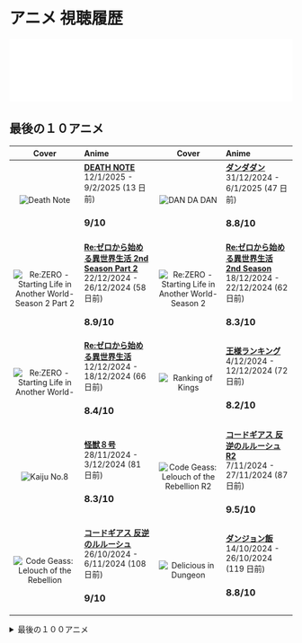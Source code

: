 # アニメ 視聴履歴

<img src="./src/generated/calendar.svg" />

<h2>最後の１０アニメ</h2>

|                                                                                                 Cover                                                                                                | Anime                                                                                                                                                              |                                                                                             Cover                                                                                             | Anime                                                                                                                                                       |
| :--------------------------------------------------------------------------------------------------------------------------------------------------------------------------------------------------: | :----------------------------------------------------------------------------------------------------------------------------------------------------------------- | :-------------------------------------------------------------------------------------------------------------------------------------------------------------------------------------------: | :---------------------------------------------------------------------------------------------------------------------------------------------------------- |
|                         <img src="https://s4.anilist.co/file/anilistcdn/media/anime/cover/medium/bx1535-4r88a1tsBEIz.jpg" alt="Death Note" style="width:70px;height:auto" />                         | <a href="https://anilist.co/anime/1535" target="_blank"><b>DEATH NOTE</b></a> <br/> 12/1/2025 - 9/2/2025 (13 日前) <br/> <h3>9/10</h3>                               |                     <img src="https://s4.anilist.co/file/anilistcdn/media/anime/cover/medium/bx171018-2ldCj6QywuOa.jpg" alt="DAN DA DAN" style="width:70px;height:auto" />                    | <a href="https://anilist.co/anime/171018" target="_blank"><b>ダンダダン</b></a> <br/> 31/12/2024 - 6/1/2025 (47 日前) <br/> <h3>8.8/10</h3>                        |
| <img src="https://s4.anilist.co/file/anilistcdn/media/anime/cover/medium/bx119661-GDbUZxrZMz01.png" alt="Re:ZERO -Starting Life in Another World- Season 2 Part 2" style="width:70px;height:auto" /> | <a href="https://anilist.co/anime/119661" target="_blank"><b>Re:ゼロから始める異世界生活 2nd Season Part 2</b></a> <br/> 22/12/2024 - 26/12/2024 (58 日前) <br/> <h3>8.9/10</h3> | <img src="https://s4.anilist.co/file/anilistcdn/media/anime/cover/medium/bx108632-lQWnmw7XaNOK.jpg" alt="Re:ZERO -Starting Life in Another World- Season 2" style="width:70px;height:auto" /> | <a href="https://anilist.co/anime/108632" target="_blank"><b>Re:ゼロから始める異世界生活 2nd Season</b></a> <br/> 18/12/2024 - 22/12/2024 (62 日前) <br/> <h3>8.3/10</h3> |
|          <img src="https://s4.anilist.co/file/anilistcdn/media/anime/cover/medium/bx21355-IHaS50pvLYd0.jpg" alt="Re:ZERO -Starting Life in Another World-" style="width:70px;height:auto" />         | <a href="https://anilist.co/anime/21355" target="_blank"><b>Re:ゼロから始める異世界生活</b></a> <br/> 12/12/2024 - 18/12/2024 (66 日前) <br/> <h3>8.4/10</h3>                    |                  <img src="https://s4.anilist.co/file/anilistcdn/media/anime/cover/medium/bx113717-fkqTxEqqga61.jpg" alt="Ranking of Kings" style="width:70px;height:auto" />                 | <a href="https://anilist.co/anime/113717" target="_blank"><b>王様ランキング</b></a> <br/> 4/12/2024 - 12/12/2024 (72 日前) <br/> <h3>8.2/10</h3>                     |
|                        <img src="https://s4.anilist.co/file/anilistcdn/media/anime/cover/medium/bx153288-tD2OmKy5CJab.jpg" alt="Kaiju No.8" style="width:70px;height:auto" />                        | <a href="https://anilist.co/anime/153288" target="_blank"><b>怪獣８号</b></a> <br/> 28/11/2024 - 3/12/2024 (81 日前) <br/> <h3>8.3/10</h3>                               |       <img src="https://s4.anilist.co/file/anilistcdn/media/anime/cover/medium/bx2904-Z6DhLHr1XWEH.jpg" alt="Code Geass: Lelouch of the Rebellion R2" style="width:70px;height:auto" />       | <a href="https://anilist.co/anime/2904" target="_blank"><b>コードギアス 反逆のルルーシュ R2</b></a> <br/> 7/11/2024 - 27/11/2024 (87 日前) <br/> <h3>9.5/10</h3>            |
|            <img src="https://s4.anilist.co/file/anilistcdn/media/anime/cover/medium/bx1575-dG7vMMZMF3wk.jpg" alt="Code Geass: Lelouch of the Rebellion" style="width:70px;height:auto" />            | <a href="https://anilist.co/anime/1575" target="_blank"><b>コードギアス 反逆のルルーシュ</b></a> <br/> 26/10/2024 - 6/11/2024 (108 日前) <br/> <h3>9/10</h3>                       |                <img src="https://s4.anilist.co/file/anilistcdn/media/anime/cover/medium/bx153518-LEK6pAXtI03D.jpg" alt="Delicious in Dungeon" style="width:70px;height:auto" />               | <a href="https://anilist.co/anime/153518" target="_blank"><b>ダンジョン飯</b></a> <br/> 14/10/2024 - 26/10/2024 (119 日前) <br/> <h3>8.8/10</h3>                    |

<details>

  <summary>最後の１００アニメ</summary>

  |                                                                                                                  Cover                                                                                                                  | Anime                                                                                                                                                                    |                                                                                                                      Cover                                                                                                                      | Anime                                                                                                                                                                                |
| :-------------------------------------------------------------------------------------------------------------------------------------------------------------------------------------------------------------------------------------: | :----------------------------------------------------------------------------------------------------------------------------------------------------------------------- | :---------------------------------------------------------------------------------------------------------------------------------------------------------------------------------------------------------------------------------------------: | :----------------------------------------------------------------------------------------------------------------------------------------------------------------------------------- |
|                                       <img src="https://s4.anilist.co/file/anilistcdn/media/anime/cover/medium/bx99420-ROmwm2suzoNJ.png" alt="Girls' Last Tour" style="width:70px;height:auto" />                                       | <a href="https://anilist.co/anime/99420" target="_blank"><b>少女終末旅行</b></a> <br/> 9/10/2024 - 13/10/2024 (132 日前) <br/> <h3>8/10</h3>                                     |                                         <img src="https://s4.anilist.co/file/anilistcdn/media/anime/cover/medium/bx166531-dAL5MsqDHUkj.jpg" alt="Oshi no Ko Season 2" style="width:70px;height:auto" />                                         | <a href="https://anilist.co/anime/166531" target="_blank"><b>【推しの子】第2期</b></a> <br/> 3/10/2024 - 8/10/2024 (137 日前) <br/> <h3>8.7/10</h3>                                            |
|                         <img src="https://s4.anilist.co/file/anilistcdn/media/anime/cover/medium/bx162804-TBeptcAfvqTd.jpg" alt="Alya Sometimes Hides Her Feelings in Russian" style="width:70px;height:auto" />                        | <a href="https://anilist.co/anime/162804" target="_blank"><b>時々ボソッとロシア語でデレる隣のアーリャさん</b></a> <br/> 26/9/2024 - 2/10/2024 (143 日前) <br/> <h3>8.2/10</h3>                   |                           <img src="https://s4.anilist.co/file/anilistcdn/media/anime/cover/medium/bx21450-VsNSWuTsHBMR.jpg" alt="JoJo's Bizarre Adventure: Diamond is Unbreakable" style="width:70px;height:auto" />                           | <a href="https://anilist.co/anime/21450" target="_blank"><b>ジョジョの奇妙な冒険 ダイヤモンドは砕けない</b></a> <br/> 7/9/2024 - 26/9/2024 (149 日前) <br/> <h3>8.4/10</h3>                                 |
|                <img src="https://s4.anilist.co/file/anilistcdn/media/anime/cover/medium/bx20799-S1eyqBDlx51E.jpg" alt="JoJo's Bizarre Adventure: Stardust Crusaders - Battle in Egypt" style="width:70px;height:auto" />                | <a href="https://anilist.co/anime/20799" target="_blank"><b>ジョジョの奇妙な冒険 スターダストクルセイダース エジプト編</b></a> <br/> 31/8/2024 - 6/9/2024 (169 日前) <br/> <h3>8.4/10</h3>             |                             <img src="https://s4.anilist.co/file/anilistcdn/media/anime/cover/medium/bx20474-0VwWX4bKJkb1.jpg" alt="JoJo's Bizarre Adventure: Stardust Crusaders" style="width:70px;height:auto" />                             | <a href="https://anilist.co/anime/20474" target="_blank"><b>ジョジョの奇妙な冒険 スターダストクルセイダース</b></a> <br/> 19/8/2024 - 30/8/2024 (176 日前) <br/> <h3>8.3/10</h3>                              |
|                                 <img src="https://s4.anilist.co/file/anilistcdn/media/anime/cover/medium/bx14719-zexazmTOM4e1.jpg" alt="JoJo's Bizarre Adventure (TV)" style="width:70px;height:auto" />                                | <a href="https://anilist.co/anime/14719" target="_blank"><b>ジョジョの奇妙な冒険 (TV)</b></a> <br/> 8/8/2024 - 19/8/2024 (187 日前) <br/> <h3>8.2/10</h3>                            |                                            <img src="https://s4.anilist.co/file/anilistcdn/media/anime/cover/medium/bx164212-xjkAkp6SKaCZ.jpg" alt="Girls Band Cry" style="width:70px;height:auto" />                                           | <a href="https://anilist.co/anime/164212" target="_blank"><b>ガールズバンドクライ</b></a> <br/> 4/8/2024 - 7/8/2024 (199 日前) <br/> <h3>8.4/10</h3>                                             |
|                              <img src="https://s4.anilist.co/file/anilistcdn/media/anime/cover/medium/bx163078-kIhCmQARcoOD.jpg" alt="Jellyfish Can’t Swim in the Night" style="width:70px;height:auto" />                              | <a href="https://anilist.co/anime/163078" target="_blank"><b>夜のクラゲは泳げない</b></a> <br/> 29/7/2024 - 3/8/2024 (203 日前) <br/> <h3>8.3/10</h3>                                |                                       <img src="https://s4.anilist.co/file/anilistcdn/media/anime/cover/medium/bx155908-2ZOxqbagDxNv.jpg" alt="Laid-Back Camp Season 3" style="width:70px;height:auto" />                                       | <a href="https://anilist.co/anime/155908" target="_blank"><b>ゆるキャン△ SEASON３</b></a> <br/> 22/7/2024 - 28/7/2024 (209 日前) <br/> <h3>8.1/10</h3>                                       |
|                     <img src="https://s4.anilist.co/file/anilistcdn/media/anime/cover/medium/bx166240-PBV7zukIHW7V.png" alt="Demon Slayer: Kimetsu no Yaiba Hashira Training Arc" style="width:70px;height:auto" />                     | <a href="https://anilist.co/anime/166240" target="_blank"><b>鬼滅の刃 柱稽古編</b></a> <br/> 20/7/2024 - 21/7/2024 (216 日前) <br/> <h3>8.4/10</h3>                                |                        <img src="https://s4.anilist.co/file/anilistcdn/media/anime/cover/medium/bx166873-xO0BRPkmwFll.png" alt="Mushoku Tensei: Jobless Reincarnation Season 2 Part 2" style="width:70px;height:auto" />                        | <a href="https://anilist.co/anime/166873" target="_blank"><b>無職転生Ⅱ ～異世界行ったら本気だす～ 第2クール</b></a> <br/> 12/7/2024 - 19/7/2024 (218 日前) <br/> <h3>8.6/10</h3>                            |
|                     <img src="https://s4.anilist.co/file/anilistcdn/media/anime/cover/medium/bx136804-7FVftG67FPBc.jpg" alt="KONOSUBA -God's blessing on this wonderful world! 3" style="width:70px;height:auto" />                     | <a href="https://anilist.co/anime/136804" target="_blank"><b>この素晴らしい世界に祝福を！３</b></a> <br/> 6/7/2024 - 10/7/2024 (227 日前) <br/> <h3>8.4/10</h3>                           |                                   <img src="https://s4.anilist.co/file/anilistcdn/media/anime/cover/medium/bx166216-JVyN7PHel5K9.jpg" alt="The Dangers in My Heart Season 2" style="width:70px;height:auto" />                                  | <a href="https://anilist.co/anime/166216" target="_blank"><b>僕の心のヤバイやつ 第2期</b></a> <br/> 9/6/2024 - 17/6/2024 (250 日前) <br/> <h3>8.8/10</h3>                                         |
|                                     <img src="https://s4.anilist.co/file/anilistcdn/media/anime/cover/medium/bx98572-zJQd23nzJips.jpg" alt="Himouto! Umaru-chan R" style="width:70px;height:auto" />                                    | <a href="https://anilist.co/anime/98572" target="_blank"><b>干物妹! うまるちゃん R</b></a> <br/> 4/6/2024 - 8/6/2024 (259 日前) <br/> <h3>7/10</h3>                                 |                                                 <img src="https://s4.anilist.co/file/anilistcdn/media/anime/cover/medium/bx20987-9Tq7kZTeJPMo.jpg" alt="null" style="width:70px;height:auto" />                                                 | <a href="https://anilist.co/anime/20987" target="_blank"><b>干物妹！うまるちゃん</b></a> <br/> 21/5/2024 - 3/6/2024 (264 日前) <br/> <h3>6.6/10</h3>                                             |
|                                    <img src="https://s4.anilist.co/file/anilistcdn/media/anime/cover/medium/bx161645-bX5S28Cc1Nnk.jpg" alt="The Apothecary Diaries" style="width:70px;height:auto" />                                   | <a href="https://anilist.co/anime/161645" target="_blank"><b>薬屋のひとりごと</b></a> <br/> 24/4/2024 - 18/5/2024 (280 日前) <br/> <h3>9/10</h3>                                   |                                              <img src="https://s4.anilist.co/file/anilistcdn/media/anime/cover/medium/bx66-1LTNhVTnttZv.png" alt="Azumanga Daioh" style="width:70px;height:auto" />                                             | <a href="https://anilist.co/anime/66" target="_blank"><b>あずまんが大王 THE ANIMATION</b></a> <br/> 30/4/2024 - 10/5/2024 (288 日前) <br/> <h3>7.7/10</h3>                                    |
|                               <img src="https://s4.anilist.co/file/anilistcdn/media/anime/cover/medium/bx146066-zzKl6P6OeEjy.jpg" alt="Classroom of the Elite Season 3" style="width:70px;height:auto" />                               | <a href="https://anilist.co/anime/146066" target="_blank"><b>ようこそ実力至上主義の教室へ 3rd Season</b></a> <br/> 18/4/2024 - 23/4/2024 (305 日前) <br/> <h3>8.3/10</h3>                |                                    <img src="https://s4.anilist.co/file/anilistcdn/media/anime/cover/medium/bx154587-gHSraOSa0nBG.jpg" alt="Frieren: Beyond Journey’s End" style="width:70px;height:auto" />                                    | <a href="https://anilist.co/anime/154587" target="_blank"><b>葬送のフリーレン</b></a> <br/> 19/3/2024 - 2/4/2024 (326 日前) <br/> <h3>10/10</h3>                                               |
|                               <img src="https://s4.anilist.co/file/anilistcdn/media/anime/cover/medium/bx99426-5jWTUs719lQN.png" alt="A Place Further Than the Universe" style="width:70px;height:auto" />                              | <a href="https://anilist.co/anime/99426" target="_blank"><b>宇宙よりも遠い場所</b></a> <br/> 12/3/2024 - 19/3/2024 (340 日前) <br/> <h3>8.6/10</h3>                                 |                                     <img src="https://s4.anilist.co/file/anilistcdn/media/anime/cover/medium/bx103047-odblDHHEdehK.jpg" alt="Violet Evergarden: the Movie" style="width:70px;height:auto" />                                    | <a href="https://anilist.co/anime/103047" target="_blank"><b>劇場版 ヴァイオレット・エヴァーガーデン</b></a> <br/> 12/3/2024 - 12/3/2024 (347 日前) <br/> <h3>8.7/10</h3>                                 |
|                                  <img src="https://s4.anilist.co/file/anilistcdn/media/anime/cover/medium/bx101432-NQSedsCDQ6dP.png" alt="Violet Evergarden: Special" style="width:70px;height:auto" />                                 | <a href="https://anilist.co/anime/101432" target="_blank"><b>ヴァイオレット・エヴァーガーデン きっと"愛"を知る日が来るのだろう</b></a> <br/> 11/3/2024 - 11/3/2024 (348 日前) <br/> <h3>8.2/10</h3>       |                         <img src="https://s4.anilist.co/file/anilistcdn/media/anime/cover/medium/bx109190-e8mv1qdmpjLW.jpg" alt="Violet Evergarden: Eternity and the Auto Memory Doll" style="width:70px;height:auto" />                        | <a href="https://anilist.co/anime/109190" target="_blank"><b>ヴァイオレット・エヴァーガーデン 外伝~永遠と自動手記人形~</b></a> <br/> 10/3/2024 - 10/3/2024 (349 日前) <br/> <h3>8.3/10</h3>                       |
|                                       <img src="https://s4.anilist.co/file/anilistcdn/media/anime/cover/medium/nx21827-10F6m50H4GJK.png" alt="Violet Evergarden" style="width:70px;height:auto" />                                      | <a href="https://anilist.co/anime/21827" target="_blank"><b>ヴァイオレット・エヴァーガーデン</b></a> <br/> 4/3/2024 - 9/3/2024 (350 日前) <br/> <h3>8.8/10</h3>                            |                                                <img src="https://s4.anilist.co/file/anilistcdn/media/anime/cover/medium/bx21234-bCvWk2f58LCv.jpg" alt="ERASED" style="width:70px;height:auto" />                                                | <a href="https://anilist.co/anime/21234" target="_blank"><b>僕だけがいない街</b></a> <br/> 1/3/2024 - 3/3/2024 (356 日前) <br/> <h3>8.4/10</h3>                                                |
|                               <img src="https://s4.anilist.co/file/anilistcdn/media/anime/cover/medium/bx108725-ZKivuyr4Jtc9.jpg" alt="The Promised Neverland Season 2" style="width:70px;height:auto" />                               | <a href="https://anilist.co/anime/108725" target="_blank"><b>約束のネバーランド2</b></a> <br/> 20/2/2024 - 27/2/2024 (361 日前) <br/> <h3>6.8/10</h3>                               |                                        <img src="https://s4.anilist.co/file/anilistcdn/media/anime/cover/medium/bx101759-G9I2ymYrFS8o.jpg" alt="The Promised Neverland" style="width:70px;height:auto" />                                       | <a href="https://anilist.co/anime/101759" target="_blank"><b>約束のネバーランド</b></a> <br/> 17/2/2024 - 21/2/2024 (367 日前) <br/> <h3>9.2/10</h3>                                            |
|                     <img src="https://s4.anilist.co/file/anilistcdn/media/anime/cover/medium/bx114745-APZN90WhNMAD.jpg" alt="Made in Abyss: The Golden City of the Scorching Sun" style="width:70px;height:auto" />                     | <a href="https://anilist.co/anime/114745" target="_blank"><b>メイドインアビス 烈日の黄金郷</b></a> <br/> 8/2/2024 - 16/2/2024 (372 日前) <br/> <h3>9.2/10</h3>                           |                                 <img src="https://s4.anilist.co/file/anilistcdn/media/anime/cover/medium/bx100643-fPH9OgEKKvcI.jpg" alt="Made in Abyss: Dawn of the Deep Soul" style="width:70px;height:auto" />                                | <a href="https://anilist.co/anime/100643" target="_blank"><b>メイドインアビス 深き魂の黎明</b></a> <br/> 7/2/2024 - 7/2/2024 (381 日前) <br/> <h3>9/10</h3>                                          |
|                                         <img src="https://s4.anilist.co/file/anilistcdn/media/anime/cover/medium/bx97986-tXLonOO0vhHb.jpg" alt="Made in Abyss" style="width:70px;height:auto" />                                        | <a href="https://anilist.co/anime/97986" target="_blank"><b>メイドインアビス</b></a> <br/> 25/1/2024 - 5/2/2024 (383 日前) <br/> <h3>9.4/10</h3>                                   |                                       <img src="https://s4.anilist.co/file/anilistcdn/media/anime/cover/medium/bx153152-JPNLmFmlu2d8.jpg" alt="The Dangers in My Heart" style="width:70px;height:auto" />                                       | <a href="https://anilist.co/anime/153152" target="_blank"><b>僕の心のヤバイやつ</b></a> <br/> 10/1/2024 - 20/1/2024 (399 日前) <br/> <h3>8.2/10</h3>                                            |
|                                       <img src="https://s4.anilist.co/file/anilistcdn/media/anime/cover/medium/bx128893-l0R0GFHplDKW.jpg" alt="Hell’s Paradise" style="width:70px;height:auto" />                                       | <a href="https://anilist.co/anime/128893" target="_blank"><b>地獄楽</b></a> <br/> 28/12/2023 - 8/1/2024 (411 日前) <br/> <h3>8.3/10</h3>                                      |                                       <img src="https://s4.anilist.co/file/anilistcdn/media/anime/cover/medium/bx145064-5U30gu2LSOv8.jpg" alt="JUJUTSU KAISEN Season 2" style="width:70px;height:auto" />                                       | <a href="https://anilist.co/anime/145064" target="_blank"><b>呪術廻戦 第2期</b></a> <br/> 18/12/2023 - 29/12/2023 (421 日前) <br/> <h3>9.1/10</h3>                                           |
|                                       <img src="https://s4.anilist.co/file/anilistcdn/media/anime/cover/medium/bx131573-rpl82vDEDRm6.jpg" alt="JUJUTSU KAISEN 0" style="width:70px;height:auto" />                                      | <a href="https://anilist.co/anime/131573" target="_blank"><b>呪術廻戦 0</b></a> <br/> 28/12/2023 - 28/12/2023 (422 日前) <br/> <h3>8.5/10</h3>                                 |                             <img src="https://s4.anilist.co/file/anilistcdn/media/anime/cover/medium/bx140596-wBtzi7evAMlf.jpg" alt="DON'T TOY WITH ME, MISS NAGATORO 2nd Attack" style="width:70px;height:auto" />                             | <a href="https://anilist.co/anime/140596" target="_blank"><b>イジらないで、長瀞さん 2nd Attack</b></a> <br/> 6/12/2023 - 17/12/2023 (433 日前) <br/> <h3>7.8/10</h3>                              |
|                               <img src="https://s4.anilist.co/file/anilistcdn/media/anime/cover/medium/bx120697-72Sf22C9PTQn.jpg" alt="DON'T TOY WITH ME, MISS NAGATORO" style="width:70px;height:auto" />                              | <a href="https://anilist.co/anime/120697" target="_blank"><b>イジらないで、長瀞さん</b></a> <br/> 23/11/2023 - 5/12/2023 (445 日前) <br/> <h3>7.5/10</h3>                             |                           <img src="https://s4.anilist.co/file/anilistcdn/media/anime/cover/medium/bx20792-Q53sZsUAh5FF.jpg" alt="Fate/stay night: Unlimited Blade Works 2nd Season" style="width:70px;height:auto" />                          | <a href="https://anilist.co/anime/20792" target="_blank"><b>Fate/stay night [Unlimited Blade Works] 2ndシーズン</b></a> <br/> 11/11/2023 - 23/11/2023 (457 日前) <br/> <h3>8.1/10</h3>     |
|                            <img src="https://s4.anilist.co/file/anilistcdn/media/anime/cover/medium/bx19603-ZIwcXJeIJV3H.jpg" alt="Fate/stay night: Unlimited Blade Works" style="width:70px;height:auto" />                            | <a href="https://anilist.co/anime/19603" target="_blank"><b>Fate/stay night [Unlimited Blade Works]</b></a> <br/> 24/10/2023 - 10/11/2023 (470 日前) <br/> <h3>8.1/10</h3> |                      <img src="https://s4.anilist.co/file/anilistcdn/media/anime/cover/medium/bx162314-ocaEhYmvznFO.jpg" alt="Attack on Titan Final Season THE FINAL CHAPTERS Special 2" style="width:70px;height:auto" />                      | <a href="https://anilist.co/anime/162314" target="_blank"><b>進撃の巨人 The Final Season完結編 後編</b></a> <br/> 5/11/2023 - 5/11/2023 (475 日前) <br/> <h3>9.1/10</h3>                         |
|                                      <img src="https://s4.anilist.co/file/anilistcdn/media/anime/cover/medium/nx11741-Twb6iJx77FFV.jpg" alt="Fate/Zero Season 2" style="width:70px;height:auto" />                                      | <a href="https://anilist.co/anime/11741" target="_blank"><b>Fate/Zero 2ndシーズン</b></a> <br/> 19/10/2023 - 23/10/2023 (488 日前) <br/> <h3>8.5/10</h3>                       |                                               <img src="https://s4.anilist.co/file/anilistcdn/media/anime/cover/medium/bx10087-el5Bo1VMZwsU.png" alt="Fate/Zero" style="width:70px;height:auto" />                                              | <a href="https://anilist.co/anime/10087" target="_blank"><b>Fate/Zero</b></a> <br/> 7/10/2023 - 18/10/2023 (493 日前) <br/> <h3>8/10</h3>                                              |
|                        <img src="https://s4.anilist.co/file/anilistcdn/media/anime/cover/medium/bx146065-IjirxRK26O03.png" alt="Mushoku Tensei: Jobless Reincarnation Season 2" style="width:70px;height:auto" />                       | <a href="https://anilist.co/anime/146065" target="_blank"><b>無職転生Ⅱ ～異世界行ったら本気だす～</b></a> <br/> 27/9/2023 - 7/10/2023 (504 日前) <br/> <h3>8.4/10</h3>                      |                <img src="https://s4.anilist.co/file/anilistcdn/media/anime/cover/medium/bx141534-Tmnlz4mvYhaU.jpg" alt="Mushoku Tensei: Jobless Reincarnation Cour 2 - Eris the Goblin Slayer" style="width:70px;height:auto" />                | <a href="https://anilist.co/anime/141534" target="_blank"><b>無職転生 ～異世界行ったら本気だす～ 第2クール エリスのゴブリン討伐</b></a> <br/> 27/9/2023 - 27/9/2023 (514 日前) <br/> <h3>7.6/10</h3>                  |
|                         <img src="https://s4.anilist.co/file/anilistcdn/media/anime/cover/medium/bx127720-ADJgIrUVMdU9.jpg" alt="Mushoku Tensei: Jobless Reincarnation Cour 2" style="width:70px;height:auto" />                        | <a href="https://anilist.co/anime/127720" target="_blank"><b>無職転生 ～異世界行ったら本気だす～ 第2クール</b></a> <br/> 21/9/2023 - 27/9/2023 (514 日前) <br/> <h3>8.8/10</h3>                 |                                <img src="https://s4.anilist.co/file/anilistcdn/media/anime/cover/medium/bx108465-B9S9zC68eS5j.jpg" alt="Mushoku Tensei: Jobless Reincarnation" style="width:70px;height:auto" />                                | <a href="https://anilist.co/anime/108465" target="_blank"><b>無職転生 ～異世界行ったら本気だす～</b></a> <br/> 12/9/2023 - 20/9/2023 (521 日前) <br/> <h3>8.5/10</h3>                                   |
|                                        <img src="https://s4.anilist.co/file/anilistcdn/media/anime/cover/medium/bx113415-bbBWj4pEFseh.jpg" alt="JUJUTSU KAISEN" style="width:70px;height:auto" />                                       | <a href="https://anilist.co/anime/113415" target="_blank"><b>呪術廻戦</b></a> <br/> 6/8/2023 - 13/9/2023 (528 日前) <br/> <h3>8.7/10</h3>                                      |                           <img src="https://s4.anilist.co/file/anilistcdn/media/anime/cover/medium/bx150075-QIGcA7oVyO6l.jpg" alt="KONOSUBA -An Explosion on This Wonderful World!" style="width:70px;height:auto" />                           | <a href="https://anilist.co/anime/150075" target="_blank"><b>この素晴らしい世界に爆焔を！</b></a> <br/> 24/7/2023 - 4/8/2023 (568 日前) <br/> <h3>7.7/10</h3>                                        |
|                                          <img src="https://s4.anilist.co/file/anilistcdn/media/anime/cover/medium/bx150672-jguvEfP0vGfW.png" alt="Oshi No Ko" style="width:70px;height:auto" />                                         | <a href="https://anilist.co/anime/150672" target="_blank"><b>【推しの子】</b></a> <br/> 12/7/2023 - 23/7/2023 (580 日前) <br/> <h3>8.5/10</h3>                                   |                                        <img src="https://s4.anilist.co/file/anilistcdn/media/anime/cover/medium/bx136430-YrQ8nBDW7gT0.jpg" alt="Vinland Saga Season 2" style="width:70px;height:auto" />                                        | <a href="https://anilist.co/anime/136430" target="_blank"><b>ヴィンランド・サガ SEASON2</b></a> <br/> 21/6/2023 - 11/7/2023 (592 日前) <br/> <h3>8.9/10</h3>                                    |
|                    <img src="https://s4.anilist.co/file/anilistcdn/media/anime/cover/medium/bx145139-rRimpHGWLhym.png" alt="Demon Slayer: Kimetsu no Yaiba Swordsmith Village Arc" style="width:70px;height:auto" />                    | <a href="https://anilist.co/anime/145139" target="_blank"><b>鬼滅の刃 刀鍛冶の里編</b></a> <br/> 16/6/2023 - 22/6/2023 (611 日前) <br/> <h3>8.3/10</h3>                              |                      <img src="https://s4.anilist.co/file/anilistcdn/media/anime/cover/medium/bx142329-kET1PIXJv2eW.jpg" alt="Demon Slayer: Kimetsu no Yaiba Entertainment District Arc" style="width:70px;height:auto" />                      | <a href="https://anilist.co/anime/142329" target="_blank"><b>鬼滅の刃 遊郭編</b></a> <br/> 7/6/2023 - 14/6/2023 (619 日前) <br/> <h3>8.6/10</h3>                                              |
|                        <img src="https://s4.anilist.co/file/anilistcdn/media/anime/cover/medium/bx129874-g6ZKXB94Hui1.jpg" alt="Demon Slayer: Kimetsu no Yaiba Mugen Train Arc" style="width:70px;height:auto" />                       | <a href="https://anilist.co/anime/129874" target="_blank"><b>鬼滅の刃 無限列車編 (TV)</b></a> <br/> 3/6/2023 - 6/6/2023 (627 日前) <br/> <h3>8.4/10</h3>                            |                                    <img src="https://s4.anilist.co/file/anilistcdn/media/anime/cover/medium/bx101922-WBsBl0ClmgYL.jpg" alt="Demon Slayer: Kimetsu no Yaiba" style="width:70px;height:auto" />                                   | <a href="https://anilist.co/anime/101922" target="_blank"><b>鬼滅の刃</b></a> <br/> 16/5/2023 - 3/6/2023 (630 日前) <br/> <h3>8.3/10</h3>                                                  |
|                                     <img src="https://s4.anilist.co/file/anilistcdn/media/anime/cover/medium/bx131586-k0X2kVpUOkqX.jpg" alt="86 EIGHTY-SIX Part 2" style="width:70px;height:auto" />                                    | <a href="https://anilist.co/anime/131586" target="_blank"><b>86－エイティシックス－ 第2クール</b></a> <br/> 10/5/2023 - 17/5/2023 (647 日前) <br/> <h3>8.6/10</h3>                       |                                            <img src="https://s4.anilist.co/file/anilistcdn/media/anime/cover/medium/bx116589-WSpNedJdAH3L.jpg" alt="86 EIGHTY-SIX" style="width:70px;height:auto" />                                            | <a href="https://anilist.co/anime/116589" target="_blank"><b>86－エイティシックス－</b></a> <br/> 3/5/2023 - 10/5/2023 (654 日前) <br/> <h3>8.3/10</h3>                                          |
|                                   <img src="https://s4.anilist.co/file/anilistcdn/media/anime/cover/medium/bx104460-EwUV9ZJMCtnR.jpg" alt="Laid-Back Camp The Movie" style="width:70px;height:auto" />                                  | <a href="https://anilist.co/anime/104460" target="_blank"><b>映画 ゆるキャン△</b></a> <br/> 1/5/2023 - 2/5/2023 (662 日前) <br/> <h3>8.3/10</h3>                                  |                                        <img src="https://s4.anilist.co/file/anilistcdn/media/anime/cover/medium/bx104459-pywEKGQON613.jpg" alt="LAID-BACK CAMP SEASON2" style="width:70px;height:auto" />                                       | <a href="https://anilist.co/anime/104459" target="_blank"><b>ゆるキャン△ SEASON２</b></a> <br/> 24/4/2023 - 30/4/2023 (664 日前) <br/> <h3>8.3/10</h3>                                       |
|                                        <img src="https://s4.anilist.co/file/anilistcdn/media/anime/cover/medium/bx98444-tgu5kWwnBigW.jpg" alt="Laid-Back Camp" style="width:70px;height:auto" />                                        | <a href="https://anilist.co/anime/98444" target="_blank"><b>ゆるキャン△</b></a> <br/> 17/4/2023 - 23/4/2023 (671 日前) <br/> <h3>8.1/10</h3>                                    |                                                <img src="https://s4.anilist.co/file/anilistcdn/media/anime/cover/medium/bx142770-dDaDIRnsv5jN.jpg" alt="Suzume" style="width:70px;height:auto" />                                               | <a href="https://anilist.co/anime/142770" target="_blank"><b>すずめの戸締まり</b></a> <br/> 19/4/2023 - 19/4/2023 (675 日前) <br/> <h3>8.2/10</h3>                                             |
|                                         <img src="https://s4.anilist.co/file/anilistcdn/media/anime/cover/medium/bx101348-msJS8z91mG0P.jpg" alt="Vinland Saga" style="width:70px;height:auto" />                                        | <a href="https://anilist.co/anime/101348" target="_blank"><b>ヴィンランド・サガ</b></a> <br/> 8/4/2023 - 17/4/2023 (677 日前) <br/> <h3>9.5/10</h3>                                 |                      <img src="https://s4.anilist.co/file/anilistcdn/media/anime/cover/medium/bx151384-gv0q8wOE6D58.jpg" alt="Kaguya-sama: Love is War -The First Kiss That Never Ends-" style="width:70px;height:auto" />                      | <a href="https://anilist.co/anime/151384" target="_blank"><b>かぐや様は告らせたい -ファーストキッスは終わらない-</b></a> <br/> 6/4/2023 - 7/4/2023 (687 日前) <br/> <h3>8.6/10</h3>                            |
|         <img src="https://s4.anilist.co/file/anilistcdn/media/anime/cover/medium/bx104174-aoNLSSN6bT4L.png" alt="Steins;Gate 0: Valentine's of Crystal Polymorphism -Bittersweet Intermedio-" style="width:70px;height:auto" />         | <a href="https://anilist.co/anime/104174" target="_blank"><b>シュタインズ・ゲート ゼロ 結晶多形のバレンタイン</b></a> <br/> 6/4/2023 - 6/4/2023 (688 日前) <br/> <h3>7.2/10</h3>                  |                                                 <img src="https://s4.anilist.co/file/anilistcdn/media/anime/cover/medium/bx21127-7ARWZkDXKiiD.jpg" alt="null" style="width:70px;height:auto" />                                                 | <a href="https://anilist.co/anime/21127" target="_blank"><b>シュタインズ・ゲート ゼロ</b></a> <br/> 28/3/2023 - 6/4/2023 (688 日前) <br/> <h3>8.7/10</h3>                                          |
|                             <img src="https://s4.anilist.co/file/anilistcdn/media/anime/cover/medium/bx143338-zhyDVYgEzsm5.png" alt="The Angel Next Door Spoils Me Rotten" style="width:70px;height:auto" />                            | <a href="https://anilist.co/anime/143338" target="_blank"><b>お隣の天使様にいつの間にか駄目人間にされていた件</b></a> <br/> 25/2/2023 - 5/4/2023 (689 日前) <br/> <h3>7.2/10</h3>                  |                                              <img src="https://s4.anilist.co/file/anilistcdn/media/anime/cover/medium/bx9253-7pdcVzQSkKxT.jpg" alt="Steins;Gate" style="width:70px;height:auto" />                                              | <a href="https://anilist.co/anime/9253" target="_blank"><b>シュタインズ・ゲート</b></a> <br/> 19/3/2023 - 27/3/2023 (698 日前) <br/> <h3>9.2/10</h3>                                             |
| <img src="https://s4.anilist.co/file/anilistcdn/media/anime/cover/medium/bx21574-CTRsdAGe4mDp.png" alt="KONOSUBA -God's blessing on this wonderful world!: God's Blessings On This Wonderful Choker!" style="width:70px;height:auto" /> | <a href="https://anilist.co/anime/21574" target="_blank"><b>この素晴らしい世界に祝福を！ この素晴らしいチョーカーに祝福を!</b></a> <br/> 19/3/2023 - 19/3/2023 (706 日前) <br/> <h3>7.5/10</h3>          | <img src="https://s4.anilist.co/file/anilistcdn/media/anime/cover/medium/b97996-px2KGexuEZpg.jpg" alt="KONOSUBA -God's blessing on this wonderful world! 2: God's Blessings on These Wonderful Works of Art!" style="width:70px;height:auto" /> | <a href="https://anilist.co/anime/97996" target="_blank"><b>この素晴らしい世界に祝福を！ 2 この素晴らしい芸術に祝福を!</b></a> <br/> 19/3/2023 - 19/3/2023 (706 日前) <br/> <h3>7.4/10</h3>                       |
|             <img src="https://s4.anilist.co/file/anilistcdn/media/anime/cover/medium/bx102976-WcNjDFdQbdCv.png" alt="KONOSUBA -God's blessing on this wonderful world!- Legend of Crimson" style="width:70px;height:auto" />            | <a href="https://anilist.co/anime/102976" target="_blank"><b>この素晴らしい世界に祝福を！紅伝説</b></a> <br/> 18/3/2023 - 18/3/2023 (707 日前) <br/> <h3>8.3/10</h3>                        |                          <img src="https://s4.anilist.co/file/anilistcdn/media/anime/cover/medium/bx21699-Fkbnkl9ZC6fW.png" alt="KONOSUBA -God's blessing on this wonderful world! 2" style="width:70px;height:auto" />                         | <a href="https://anilist.co/anime/21699" target="_blank"><b>この素晴らしい世界に祝福を！2</b></a> <br/> 11/3/2023 - 15/3/2023 (710 日前) <br/> <h3>8.4/10</h3>                                       |
|                       <img src="https://s4.anilist.co/file/anilistcdn/media/anime/cover/medium/bx21202-TfzXuWQf2oLQ.png" alt="KONOSUBA -God's blessing on this wonderful world!" style="width:70px;height:auto" />                      | <a href="https://anilist.co/anime/21202" target="_blank"><b>この素晴らしい世界に祝福を！</b></a> <br/> 6/3/2023 - 10/3/2023 (715 日前) <br/> <h3>8.3/10</h3>                             |                      <img src="https://s4.anilist.co/file/anilistcdn/media/anime/cover/medium/bx146984-GXrLeT6vQqyP.jpg" alt="Attack on Titan Final Season THE FINAL CHAPTERS Special 1" style="width:70px;height:auto" />                      | <a href="https://anilist.co/anime/146984" target="_blank"><b>進撃の巨人 The Final Season完結編 前編</b></a> <br/> 5/3/2023 - 5/3/2023 (720 日前) <br/> <h3>8.9/10</h3>                           |
|                                        <img src="https://s4.anilist.co/file/anilistcdn/media/anime/cover/medium/bx143270-iZOJX2DMUFMC.jpg" alt="Lycoris Recoil" style="width:70px;height:auto" />                                       | <a href="https://anilist.co/anime/143270" target="_blank"><b>リコリス・リコイル</b></a> <br/> 18/2/2023 - 24/2/2023 (729 日前) <br/> <h3>8.4/10</h3>                                |                                         <img src="https://s4.anilist.co/file/anilistcdn/media/anime/cover/medium/bx132405-qP7FQYGmNI3d.jpg" alt="My Dress-Up Darling" style="width:70px;height:auto" />                                         | <a href="https://anilist.co/anime/132405" target="_blank"><b>その着せ替え人形は恋をする</b></a> <br/> 4/2/2023 - 18/2/2023 (735 日前) <br/> <h3>7.8/10</h3>                                         |
|                        <img src="https://s4.anilist.co/file/anilistcdn/media/anime/cover/medium/nx100049-mgvPLctBJprp.jpg" alt="Re:ZERO -Starting Life in Another World- OVAs" style="width:70px;height:auto" />                        | <a href="https://anilist.co/anime/100049" target="_blank"><b>Re:ゼロから始める異世界生活 OVAs</b></a> <br/> 3/2/2023 - 4/2/2023 (749 日前) <br/> <h3>7.6/10</h3>                       |                                             <img src="https://s4.anilist.co/file/anilistcdn/media/anime/cover/medium/bx127230-NuHM32a3VJsb.png" alt="Chainsaw Man" style="width:70px;height:auto" />                                            | <a href="https://anilist.co/anime/127230" target="_blank"><b>チェンソーマン</b></a> <br/> 2/1/2023 - 9/1/2023 (775 日前) <br/> <h3>8.7/10</h3>                                                |
|                                       <img src="https://s4.anilist.co/file/anilistcdn/media/anime/cover/medium/bx130003-OBj8AZKPvnV9.png" alt="BOCCHI THE ROCK!" style="width:70px;height:auto" />                                      | <a href="https://anilist.co/anime/130003" target="_blank"><b>ぼっち・ざ・ろっく！</b></a> <br/> 30/12/2022 - 1/1/2023 (783 日前) <br/> <h3>9.1/10</h3>                               |                                <img src="https://s4.anilist.co/file/anilistcdn/media/anime/cover/medium/bx124395-9GeigGh1Ae2f.png" alt="Uzaki-chan Wants to Hang Out! Season 2" style="width:70px;height:auto" />                               | <a href="https://anilist.co/anime/124395" target="_blank"><b>宇崎ちゃんは遊びたい！ω（だぶる）</b></a> <br/> 27/12/2022 - 30/12/2022 (785 日前) <br/> <h3>7.5/10</h3>                                  |
|                                <img src="https://s4.anilist.co/file/anilistcdn/media/anime/cover/medium/bx115113-bJDZV7kP0XrP.png" alt="Uzaki-chan Wants to Hang Out!" style="width:70px;height:auto" />                                | <a href="https://anilist.co/anime/115113" target="_blank"><b>宇崎ちゃんは遊びたい！</b></a> <br/> 25/12/2022 - 27/12/2022 (788 日前) <br/> <h3>7.3/10</h3>                            |                       <img src="https://s4.anilist.co/file/anilistcdn/media/anime/cover/medium/bx114308-8UBiS7U9buzu.jpg" alt="Sword Art Online: Alicization - War of Underworld Part 2" style="width:70px;height:auto" />                      | <a href="https://anilist.co/anime/114308" target="_blank"><b>ソードアート・オンライン アリシゼーション War of Underworld 最終章 (2n...</b></a> <br/> 19/12/2022 - 24/12/2022 (791 日前) <br/> <h3>7.7/10</h3> |
|                <img src="https://s4.anilist.co/file/anilistcdn/media/anime/cover/medium/bx140999-8nRYAPkywhbl.jpg" alt="Sword Art Online the Movie -Progressive- Scherzo of Deep Night" style="width:70px;height:auto" />               | <a href="https://anilist.co/anime/140999" target="_blank"><b>劇場版 ソードアート・オンライン プログレッシブ 冥き夕闇のスケルツォ</b></a> <br/> 19/12/2022 - 19/12/2022 (796 日前) <br/> <h3>6.4/10</h3>    |                          <img src="https://s4.anilist.co/file/anilistcdn/media/anime/cover/medium/bx108759-jcXbDf9BJTcb.jpg" alt="Sword Art Online: Alicization - War of Underworld" style="width:70px;height:auto" />                          | <a href="https://anilist.co/anime/108759" target="_blank"><b>ソードアート・オンライン アリシゼーション War of Underworld</b></a> <br/> 15/12/2022 - 19/12/2022 (796 日前) <br/> <h3>7.9/10</h3>            |
|              <img src="https://s4.anilist.co/file/anilistcdn/media/anime/cover/medium/bx124140-HNL0CpH6ig6y.png" alt="Sword Art Online the Movie -Progressive- Aria of a Starless Night" style="width:70px;height:auto" />              | <a href="https://anilist.co/anime/124140" target="_blank"><b>劇場版 ソードアート・オンライン プログレッシブ 星なき夜のアリア</b></a> <br/> 18/12/2022 - 18/12/2022 (797 日前) <br/> <h3>6.6/10</h3>      |                                    <img src="https://s4.anilist.co/file/anilistcdn/media/anime/cover/medium/nx100182-KctPmCJ2smHQ.jpg" alt="Sword Art Online: Alicization" style="width:70px;height:auto" />                                    | <a href="https://anilist.co/anime/100182" target="_blank"><b>ソードアート・オンライン アリシゼーション</b></a> <br/> 10/12/2022 - 15/12/2022 (800 日前) <br/> <h3>8/10</h3>                                |
|                                      <img src="https://s4.anilist.co/file/anilistcdn/media/anime/cover/medium/nx20594-FhRgZ1H9Istt.jpg" alt="Sword Art Online II" style="width:70px;height:auto" />                                     | <a href="https://anilist.co/anime/20594" target="_blank"><b>ソードアート・オンライン II</b></a> <br/> 5/12/2022 - 9/12/2022 (806 日前) <br/> <h3>6.9/10</h3>                           |                                           <img src="https://s4.anilist.co/file/anilistcdn/media/anime/cover/medium/nx11757-Q9P2zjCPICq5.jpg" alt="Sword Art Online" style="width:70px;height:auto" />                                           | <a href="https://anilist.co/anime/11757" target="_blank"><b>ソードアート・オンライン</b></a> <br/> 30/11/2022 - 5/12/2022 (810 日前) <br/> <h3>7/10</h3>                                           |
|                                           <img src="https://s4.anilist.co/file/anilistcdn/media/anime/cover/medium/bx124080-h8EPH92nyRfS.jpg" alt="Horimiya" style="width:70px;height:auto" />                                          | <a href="https://anilist.co/anime/124080" target="_blank"><b>ホリミヤ</b></a> <br/> 27/11/2022 - 30/11/2022 (815 日前) <br/> <h3>7.4/10</h3>                                   |                                           <img src="https://s4.anilist.co/file/anilistcdn/media/anime/cover/medium/nx19815-bIo51RMWWhLv.jpg" alt="No Game, No Life" style="width:70px;height:auto" />                                           | <a href="https://anilist.co/anime/19815" target="_blank"><b>ノーゲーム・ノーライフ</b></a> <br/> 24/11/2022 - 27/11/2022 (818 日前) <br/> <h3>7.9/10</h3>                                         |
|                          <img src="https://s4.anilist.co/file/anilistcdn/media/anime/cover/medium/bx125367-vV8WqtLQpT2J.png" alt="Kaguya-sama: Love is War -Ultra Romantic-" style="width:70px;height:auto" />                          | <a href="https://anilist.co/anime/125367" target="_blank"><b>かぐや様は告らせたい-ウルトラロマンティック-</b></a> <br/> 21/11/2022 - 23/11/2022 (822 日前) <br/> <h3>9/10</h3>                  |                                      <img src="https://s4.anilist.co/file/anilistcdn/media/anime/cover/medium/bx112641-zoGC8d6FaPXU.jpg" alt="Kaguya-sama: Love is War?" style="width:70px;height:auto" />                                      | <a href="https://anilist.co/anime/112641" target="_blank"><b>かぐや様は告らせたい？～天才たちの恋愛頭脳戦～</b></a> <br/> 18/11/2022 - 21/11/2022 (824 日前) <br/> <h3>8.7/10</h3>                            |

</details>
